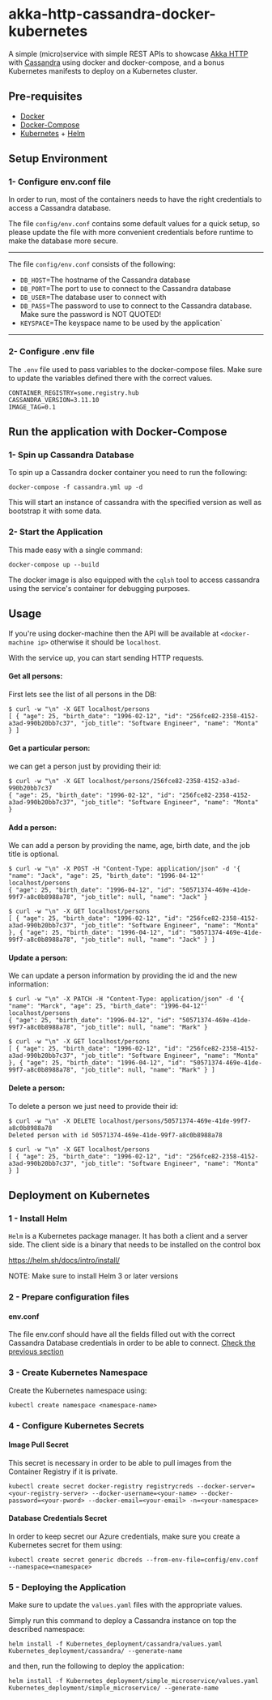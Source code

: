 # akka-http-cassandra-docker-kubernetes
A simple (micro)service with simple REST APIs to showcase [Akka HTTP](https://doc.akka.io/docs/akka-http/current/?language=scala)
with [Cassandra]( https://cassandra.apache.org/) using docker and docker-compose, and a bonus Kubernetes manifests to deploy on a Kubernetes cluster.


## Pre-requisites

- [Docker](https://docs.docker.com/get-docker/)
- [Docker-Compose](https://docs.docker.com/compose/install/)
- [Kubernetes](https://kubernetes.io/docs/tasks/tools/) + [Helm](https://helm.sh/docs/intro/install/)


## Setup Environment

### 1- Configure env.conf file

In order to run, most of the containers needs to have the right credentials to access a Cassandra database.

The file `config/env.conf` contains some default values for a quick setup, 
so please update the file with more convenient credentials before runtime to make the database more secure.

---
The file `config/env.conf` consists of the following:

* `DB_HOST`=The hostname of the Cassandra database
* `DB_PORT`=The port to use to connect to the Cassandra database
* `DB_USER`=The database user to connect with
* `DB_PASS`=The password to use to connect to the Cassandra database. Make sure the password is NOT QUOTED!
* `KEYSPACE`=The keyspace name to be used by the application`

---

### 2- Configure .env file

The `.env` file used to pass variables to the docker-compose files. Make sure to update the variables defined
 there with the correct values.

```
CONTAINER_REGISTRY=some.registry.hub
CASSANDRA_VERSION=3.11.10
IMAGE_TAG=0.1
```

## Run the application with Docker-Compose

### 1- Spin up Cassandra Database

To spin up a Cassandra docker container you need to run the following: 

```
docker-compose -f cassandra.yml up -d
```

This will start an instance of cassandra with the specified version as well as bootstrap it with some data.

### 2- Start the Application

This made easy with a single command:
 
```
docker-compose up --build
```

The docker image is also equipped with the `cqlsh` tool to access cassandra using the service's container
for debugging purposes.

## Usage

If you're using docker-machine then the API will be available at ``<docker-machine ip>``
 otherwise it should be `localhost`.

With the service up, you can start sending HTTP requests.

#### Get all persons:

First lets see the list of all persons in the DB:

```
$ curl -w "\n" -X GET localhost/persons
[ { "age": 25, "birth_date": "1996-02-12", "id": "256fce82-2358-4152-a3ad-990b20bb7c37", "job_title": "Software Engineer", "name": "Monta" } ]
```

#### Get a particular person:

we can get a person just by providing their id:

```
$ curl -w "\n" -X GET localhost/persons/256fce82-2358-4152-a3ad-990b20bb7c37
{ "age": 25, "birth_date": "1996-02-12", "id": "256fce82-2358-4152-a3ad-990b20bb7c37", "job_title": "Software Engineer", "name": "Monta" }
```

#### Add a person:

We can add a person by providing the name, age, birth date, and the job title is optional.

```
$ curl -w "\n" -X POST -H "Content-Type: application/json" -d '{ "name": "Jack", "age": 25, "birth_date": "1996-04-12"' localhost/persons 
{ "age": 25, "birth_date": "1996-04-12", "id": "50571374-469e-41de-99f7-a8c0b8988a78", "job_title": null, "name": "Jack" }

$ curl -w "\n" -X GET localhost/persons
[ { "age": 25, "birth_date": "1996-02-12", "id": "256fce82-2358-4152-a3ad-990b20bb7c37", "job_title": "Software Engineer", "name": "Monta" }, { "age": 25, "birth_date": "1996-04-12", "id": "50571374-469e-41de-99f7-a8c0b8988a78", "job_title": null, "name": "Jack" } ]
```

#### Update a person:

We can update a person information by providing the id and the new information:

```
$ curl -w "\n" -X PATCH -H "Content-Type: application/json" -d '{ "name": "Marck", "age": 25, "birth_date": "1996-04-12"' localhost/persons 
{ "age": 25, "birth_date": "1996-04-12", "id": "50571374-469e-41de-99f7-a8c0b8988a78", "job_title": null, "name": "Mark" }

$ curl -w "\n" -X GET localhost/persons
[ { "age": 25, "birth_date": "1996-02-12", "id": "256fce82-2358-4152-a3ad-990b20bb7c37", "job_title": "Software Engineer", "name": "Monta" }, { "age": 25, "birth_date": "1996-04-12", "id": "50571374-469e-41de-99f7-a8c0b8988a78", "job_title": null, "name": "Mark" } ]
```

#### Delete a person:

To delete a person we just need to provide their id:

```
$ curl -w "\n" -X DELETE localhost/persons/50571374-469e-41de-99f7-a8c0b8988a78
Deleted person with id 50571374-469e-41de-99f7-a8c0b8988a78

$ curl -w "\n" -X GET localhost/persons
[ { "age": 25, "birth_date": "1996-02-12", "id": "256fce82-2358-4152-a3ad-990b20bb7c37", "job_title": "Software Engineer", "name": "Monta" } ]

```

## Deployment on Kubernetes


### 1 - Install Helm

`Helm` is a Kubernetes package manager. It has both a client and a server side.
The client side is a binary that needs to be installed on the control box

https://helm.sh/docs/intro/install/

NOTE: Make sure to install Helm 3 or later versions

### 2 - Prepare configuration files

#### env.conf

The file env.conf should have all the fields filled out with the correct Cassandra Database credentials in order 
to be able to connect. [Check the previous section](#setup-environment)


### 3 - Create Kubernetes Namespace

Create the Kubernetes namespace using:
```
kubectl create namespace <namespace-name>
```


### 4 - Configure Kubernetes Secrets

#### Image Pull Secret

This secret is necessary in order to be able to pull images from the Container Registry if it is private.
```
kubectl create secret docker-registry registrycreds --docker-server=<your-registry-server> --docker-username=<your-name> --docker-password=<your-pword> --docker-email=<your-email> -n=<your-namespace>

```

#### Database Credentials Secret

In order to keep secret our Azure credentials, make sure you create a Kubernetes secret for them using:

```
kubectl create secret generic dbcreds --from-env-file=config/env.conf --namespace=<namespace>
```

### 5 - Deploying the Application

Make sure to update the `values.yaml` files with the appropriate values.
 
Simply run this command to deploy a Cassandra instance on top the described namespace:
```
helm install -f Kubernetes_deployment/cassandra/values.yaml Kubernetes_deployment/cassandra/ --generate-name
```
and then, run the following to deploy the application:
```
helm install -f Kubernetes_deployment/simple_microservice/values.yaml  Kubernetes_deployment/simple_microservice/ --generate-name
```

